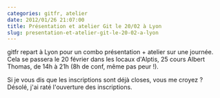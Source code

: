 ```yaml
---
categories: gitfr, atelier
date: 2012/01/26 21:07:00
title: Présentation et atelier Git le 20/02 à Lyon
slug: presentation-et-atelier-git-le-20-02-a-lyon
---
```


gitfr repart à Lyon pour un combo présentation + atelier sur une journée. Cela
se passera le 20 février dans les locaux d'Alptis, 25 cours Albert Thomas, de
14h à 21h (8h de conf, même pas peur !).

Si je vous dis que les inscriptions sont déjà closes, vous me croyez ? Désolé,
j'ai raté l'ouverture des inscriptions.
